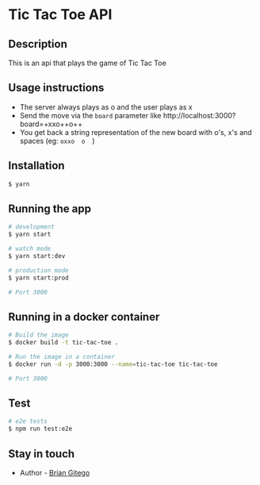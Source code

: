 # Tic Tac Toe API

## Description

This is an api that plays the game of Tic Tac Toe

## Usage instructions

- The server always plays as o and the user plays as x
- Send the move via the `board` parameter like http://localhost:3000?board=+xxo++o++
- You get back a string representation of the new board with o's, x's and spaces (eg: `oxxo  o  `)

## Installation

```bash
$ yarn
```

## Running the app

```bash
# development
$ yarn start

# watch mode
$ yarn start:dev

# production mode
$ yarn start:prod

# Port 3000
```

## Running in a docker container

```bash
# Build the image
$ docker build -t tic-tac-toe .

# Run the image in a container
$ docker run -d -p 3000:3000 --name=tic-tac-toe tic-tac-toe

# Port 3000
```

## Test

```bash
# e2e tests
$ npm run test:e2e
```

## Stay in touch

- Author - [Brian Gitego](mailto:gitegob@gmail.com)
